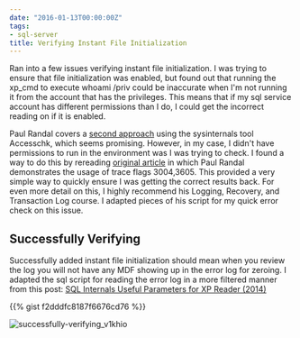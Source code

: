 ```yaml
---
date: "2016-01-13T00:00:00Z"
tags:
- sql-server
title: Verifying Instant File Initialization
---
```


Ran into a few issues verifying instant file initialization. I was trying to ensure that file initialization was enabled, but found out that running the xp_cmd to execute whoami /priv could be inaccurate when I'm not running it from the account that has the privileges. This means that if my sql service account has different permissions than I do, I could get the incorrect reading on if it is enabled.

Paul Randal covers a [second approach](http://www.sqlskills.com/blogs/paul/follow-on-from-instant-initialization-privilege-checking/) using the sysinternals tool Accesschk, which seems promising. However, in my case, I didn't have permissions to run in the environment was I was trying to check. I found a way to do this by rereading [original article](http://www.sqlskills.com/blogs/paul/how-to-tell-if-you-have-instant-initialization-enabled/) in which Paul Randal demonstrates the usage of trace flags 3004,3605. This provided a very simple way to quickly ensure I was getting the correct results back. For even more detail on this, I highly recommend his Logging, Recovery, and Transaction Log course. I adapted pieces of his script for my quick error check on this issue.

## Successfully Verifying

Successfully added instant file initialization should mean when you review the log you will not have any MDF showing up in the error log for zeroing. I adapted the sql script for reading the error log in a more filtered manner from this post: [SQL Internals Useful Parameters for XP Reader (2014)](http://sqlserver-help.com/2014/12/10/sql-internals-useful-parameters-for-xp_readerrorlog/)

{{% gist f2dddfc8187f6676cd76 %}}


![successfully-verifying_v1khio](/images/successfully-verifying_v1khio.png)
